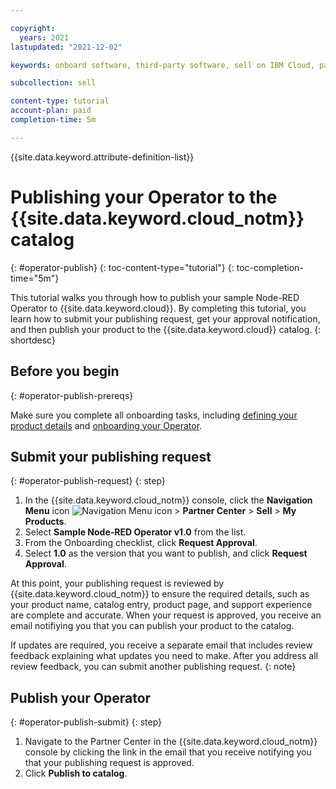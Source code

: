 ```yaml
---

copyright:
  years: 2021
lastupdated: "2021-12-02"

keywords: onboard software, third-party software, sell on IBM Cloud, partner center, publish, review, operator, Red Hat OpenShift cluster, sample Node-RED Operator, tutorial, sample

subcollection: sell

content-type: tutorial
account-plan: paid
completion-time: 5m

---
```


{{site.data.keyword.attribute-definition-list}}


# Publishing your Operator to the {{site.data.keyword.cloud_notm}} catalog
{: #operator-publish}
{: toc-content-type="tutorial"}
{: toc-completion-time="5m"}

This tutorial walks you through how to publish your sample Node-RED Operator to {{site.data.keyword.cloud}}. By completing this tutorial, you learn how to submit your publishing request, get your approval notification, and then publish your product to the {{site.data.keyword.cloud}} catalog.
{: shortdesc}

## Before you begin
{: #operator-publish-prereqs}

Make sure you complete all onboarding tasks, including [defining your product details](/docs/sell?topic=sell-operator-define) and [onboarding your Operator](/docs/sell?topic=sell-operator-onboard).

## Submit your publishing request
{: #operator-publish-request}
{: step}

1. In the {{site.data.keyword.cloud_notm}} console, click the **Navigation Menu** icon ![Navigation Menu icon](../icons/icon_hamburger.svg "Menu") > **Partner Center** > **Sell** > **My Products**.
1. Select **Sample Node-RED Operator v1.0** from the list.
1. From the Onboarding checklist, click **Request Approval**.
1. Select **1.0** as the version that you want to publish, and click **Request Approval**.

At this point, your publishing request is reviewed by {{site.data.keyword.cloud_notm}} to ensure the required details, such as your product name, catalog entry, product page, and support experience are complete and accurate. When your request is approved, you receive an email notifiying you that you can publish your product to the catalog.

If updates are required, you receive a separate email that includes review feedback explaining what updates you need to make. After you address all review feedback, you can submit another publishing request.
{: note}

## Publish your Operator
{: #operator-publish-submit}
{: step}

1. Navigate to the Partner Center in the {{site.data.keyword.cloud_notm}} console by clicking the link in the email that you receive notifying you that your publishing request is approved.
1. Click **Publish to catalog**.
